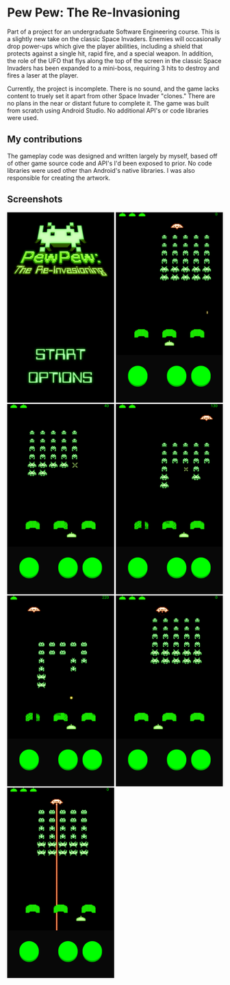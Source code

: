 # Pew Pew: The Re-Invasioning

Part of a project for an undergraduate Software Engineering course. This is a slightly new take on the classic Space Invaders. Enemies 
will occasionally drop power-ups which give the player abilities, including a shield that protects against a single hit, rapid fire, and 
a special weapon. In addition, the role of the UFO that flys along the top of the screen in the classic Space Invaders has been expanded to a mini-boss, requiring 3 hits to destroy and fires a laser at the player.

Currently, the project is incomplete. There is no sound, and the game lacks content to truely set it apart from other Space Invader "clones." There are no plans in the near or distant future to complete it. The game was built from scratch using Android Studio. No  additional API's or code libraries were used.

## My contributions

The gameplay code was designed and written largely by myself, based off of other game source code and API's I'd been exposed to prior. No code libraries were used other than Android's native libraries. I was also responsible for creating the artwork.

## Screenshots

<img src="https://github.com/jtompkins84/SpaceInvaders/blob/master/screenshots/screen01.png" alt="Title Screen" width="250"/> <img src="https://github.com/jtompkins84/SpaceInvaders/blob/master/screenshots/screen02.png" alt="Gameplay 1" width="250"/> <img src="https://github.com/jtompkins84/SpaceInvaders/blob/master/screenshots/screen03.png" alt="Gameplay 2" width="250"/> <img src="https://github.com/jtompkins84/SpaceInvaders/blob/master/screenshots/screen04.png" alt="Gameplay 3" width="250"/> <img src="https://github.com/jtompkins84/SpaceInvaders/blob/master/screenshots/screen05.png" alt="Gameplay 4" width="250"/> <img src="https://github.com/jtompkins84/SpaceInvaders/blob/master/screenshots/screen06.png" alt="Gameplay 5" width="250"/> <img src="https://github.com/jtompkins84/SpaceInvaders/blob/master/screenshots/screen07.png" alt="Gameplay 6" width="250"/>
